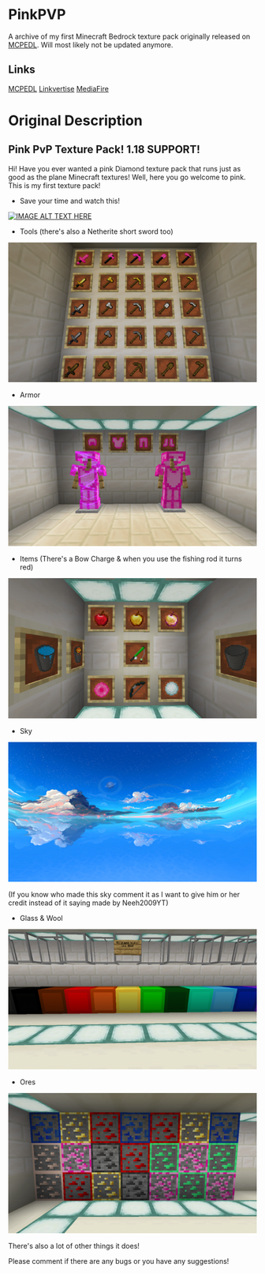 # PinkPVP
A archive of my first Minecraft Bedrock texture pack originally released on [MCPEDL](https://mcpedl.com).
Will most likely not be updated anymore.

## Links
[MCPEDL](https://mcpedl.com/pink-pvp-texture-pack-1/)
[Linkvertise](https://linkvertise.com/417983/pink-pvp-118)
[MediaFire](https://www.mediafire.com/file/todp98re4ppymwk/Pink_Update.mcpack/file)

# Original Description

## Pink PvP Texture Pack! 1.18 SUPPORT!
Hi! Have you ever wanted a pink Diamond texture pack that runs just as good as the plane Minecraft textures! Well, here you go welcome to pink. This is my first texture pack!

- Save your time and watch this!

[![IMAGE ALT TEXT HERE](https://img.youtube.com/vi/Y80Ckaw7Zuw/0.jpg)](https://www.youtube.com/watch?v=Y80Ckaw7Zuw)





- Tools (there's also a Netherite short sword too)

![alt text](https://github.com/SwightsNotFound/PinkPVP/blob/main/Gallery/Tools.png?raw=true)





- Armor

![alt text](https://github.com/SwightsNotFound/PinkPVP/blob/main/Gallery/Armor.png?raw=true)




- Items (There's a Bow Charge & when you use the fishing rod it turns red)

![alt text](https://github.com/SwightsNotFound/PinkPVP/blob/main/Gallery/Items.png?raw=true)




- Sky 

![alt text](https://github.com/SwightsNotFound/PinkPVP/blob/main/Gallery/Sky.png?raw=true)

(If you know who made this sky comment it as I want to give him or her credit instead of it saying made by Neeh2009YT)

- Glass & Wool

![alt text](https://github.com/SwightsNotFound/PinkPVP/blob/main/Gallery/Glass%20%26%20Wool.png)




- Ores

![alt text](https://github.com/SwightsNotFound/PinkPVP/blob/main/Gallery/Ores.png?raw=true)





There's also a lot of other things it does!

Please comment if there are any bugs or you have any suggestions! 
